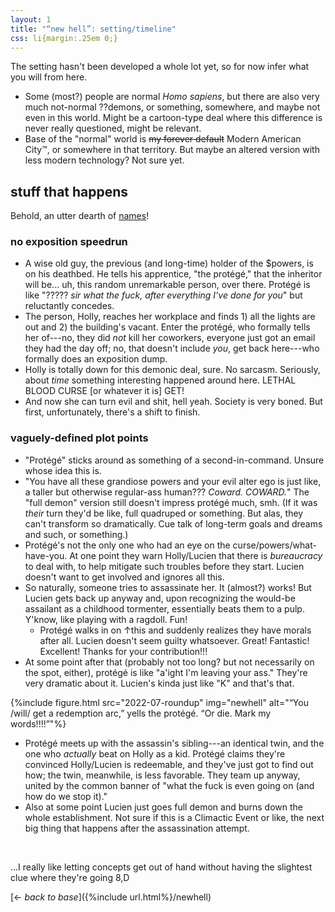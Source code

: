 ```yaml
---
layout: 1
title: "“new hell”: setting/timeline"
css: li{margin:.25em 0;}
---
```

The setting hasn't been developed a whole lot yet, so for now infer what you will from here.

- Some (most?) people are normal <i>Homo sapiens</i>, but there are also very much not-normal ??demons, or something, somewhere, and maybe not even in this world. Might be a cartoon-type deal where this difference is never really questioned, might be relevant.
- Base of the "normal" world is ~~my forever default~~ Modern American City™, or somewhere in that territory. But maybe an altered version with less modern technology? Not sure yet.

## stuff that happens
Behold, an utter dearth of [names](cast)!

### no exposition speedrun
- A wise old guy, the previous (and long-time) holder of the $powers, is on his deathbed. He tells his apprentice, "the protégé," that the inheritor will be... uh, this random unremarkable person, over there. Protégé is like "????? *sir what the fuck, after everything I've done for you*" but reluctantly concedes.
- The person, Holly, reaches her workplace and finds 1) all the lights are out and 2) the building's vacant. Enter the protégé, who formally tells her of---no, they did *not* kill her coworkers, everyone just got an email they had the day off; no, that doesn't include *you*, get back here---who formally does an exposition dump.
- Holly is totally down for this demonic deal, sure. No sarcasm. Seriously, about *time* something interesting happened around here. <strong style="text-transform:uppercase;font-weight:normal;">Lethal blood curse</strong> [or whatever it is] <strong style="text-transform:uppercase;font-weight:normal;">get!</strong>
- And now she can turn evil and shit, hell yeah. Society is very boned. But first, unfortunately, there's a shift to finish.

### vaguely-defined plot points
- "Protégé" sticks around as something of a second-in-command. Unsure whose idea this is.
- "You have all these grandiose powers and your evil alter ego is just like, a taller but otherwise regular-ass human??? *Coward. <span style="text-transform:uppercase;">Coward.</span>*" The "full demon" version still doesn't impress protégé much, smh. (If it was *their* turn they'd be like, full quadruped or something. But alas, they can't transform so dramatically. Cue talk of long-term goals and dreams and such, or something.)
- Protégé's not the only one who had an eye on the curse/powers/what-have-you. At one point they warn Holly/Lucien that there is *bureaucracy* to deal with, to help mitigate such troubles before they start. Lucien doesn't want to get involved and ignores all this.
- So naturally, someone tries to assassinate her. It (almost?) works! But Lucien gets back up anyway and, upon recognizing the would-be assailant as a childhood tormenter, essentially beats them to a pulp. Y'know, like playing with a ragdoll. Fun!
	- Protégé walks in on ↑this and suddenly realizes they have morals after all. Lucien doesn't seem guilty whatsoever. Great! Fantastic! Excellent! Thanks for your contribution!!!
- At some point after that (probably not too long? but not necessarily on the spot, either), protégé is like "a'ight I'm leaving your ass." They're very dramatic about it. Lucien's kinda just like "K" and that's that.

{%include figure.html src="2022-07-roundup" img="newhell" alt="“You /will/ get a redemption arc,” yells the protégé. “Or die. Mark my words!!!!”"%}

- Protégé meets up with the assassin's sibling---an identical twin, and the one who *actually* beat on Holly as a kid. Protégé claims they're convinced Holly/Lucien is redeemable, and they've just got to find out how; the twin, meanwhile, is less favorable. They team up anyway, united by the common banner of "what the fuck is even going on (and how do we stop it)."
- Also at some point Lucien just goes full demon and burns down the whole establishment. Not sure if this is a Climactic Event or like, the next big thing that happens after the assassination attempt.

&nbsp;

...I really like letting concepts get out of hand without having the slightest clue where they're going <span style="display:inline-block;">8,D</span>

[← <i>back to base</i>]({%include url.html%}/newhell)